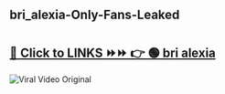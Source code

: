 
 ## bri_alexia-Only-Fans-Leaked

# <h2><a href="https://clipsfans.com/bri_alexia&ref=git">🔗 Click to LINKS ⏩⏩ 👉 🟢 bri alexia </a></h2>

<a href="https://clipsfans.com/bri_alexia&ref=git" rel="nofollow" data-target="animated-image.originalLink"><img src="https://i.ibb.co.com/xMMVF88/686577567.gif" alt="Viral Video Original" style="max-width: 100%; display: inline-block;" data-target="animated-image.originalImage"></a>
